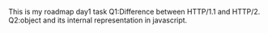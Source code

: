 This is my roadmap day1 task
Q1:Difference between HTTP/1.1 and HTTP/2.
Q2:object and its internal representation in javascript.
